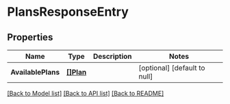 # PlansResponseEntry

## Properties

| Name               | Type                  | Description | Notes                        |
| ------------------ | --------------------- | ----------- | ---------------------------- |
| **AvailablePlans** | [**[]Plan**](Plan.md) |             | [optional] [default to null] |

[[Back to Model list]](../README.md#documentation-for-models) [[Back to API list]](../README.md#documentation-for-api-endpoints) [[Back to README]](../README.md)
